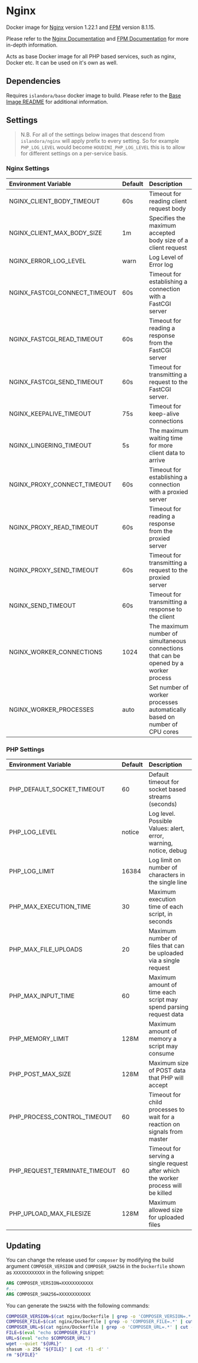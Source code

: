 # Nginx

Docker image for [Nginx] version 1.22.1 and [FPM] version 8.1.15.

Please refer to the [Nginx Documentation] and [FPM Documentation] for more
in-depth information.

Acts as base Docker image for all PHP based services, such as nginx, Docker
etc. It can be used on it's own as well.

## Dependencies

Requires `islandora/base` docker image to build. Please refer to the
[Base Image README](../base/README.md) for additional information.

## Settings

> N.B. For all of the settings below images that descend from
> ``islandora/nginx`` will apply prefix to every setting. So for example
> `PHP_LOG_LEVEL` would become `HOUDINI_PHP_LOG_LEVEL` this is to allow for
> different settings on a per-service basis.

### Nginx Settings

| Environment Variable          | Default | Description                                                                           |
| :---------------------------- | :------ | :------------------------------------------------------------------------------------ |
| NGINX_CLIENT_BODY_TIMEOUT     | 60s     | Timeout for reading client request body                                               |
| NGINX_CLIENT_MAX_BODY_SIZE    | 1m      | Specifies the maximum accepted body size of a client request                          |
| NGINX_ERROR_LOG_LEVEL         | warn    | Log Level of Error log                                                                |
| NGINX_FASTCGI_CONNECT_TIMEOUT | 60s     | Timeout for establishing a connection with a FastCGI server                           |
| NGINX_FASTCGI_READ_TIMEOUT    | 60s     | Timeout for reading a response from the FastCGI server                                |
| NGINX_FASTCGI_SEND_TIMEOUT    | 60s     | Timeout for transmitting a request to the FastCGI server.                             |
| NGINX_KEEPALIVE_TIMEOUT       | 75s     | Timeout for keep-alive connections                                                    |
| NGINX_LINGERING_TIMEOUT       | 5s      | The maximum waiting time for more client data to arrive                               |
| NGINX_PROXY_CONNECT_TIMEOUT   | 60s     | Timeout for establishing a connection with a proxied server                           |
| NGINX_PROXY_READ_TIMEOUT      | 60s     | Timeout for reading a response from the proxied server                                |
| NGINX_PROXY_SEND_TIMEOUT      | 60s     | Timeout for transmitting a request to the proxied server                              |
| NGINX_SEND_TIMEOUT            | 60s     | Timeout for transmitting a response to the client                                     |
| NGINX_WORKER_CONNECTIONS      | 1024    | The maximum number of simultaneous connections that can be opened by a worker process |
| NGINX_WORKER_PROCESSES        | auto    | Set number of worker processes automatically based on number of CPU cores             |

### PHP Settings

| Environment Variable          | Default | Description                                                                        |
| :---------------------------- | :------ | :--------------------------------------------------------------------------------- |
| PHP_DEFAULT_SOCKET_TIMEOUT    | 60      | Default timeout for socket based streams (seconds)                                 |
| PHP_LOG_LEVEL                 | notice  | Log level. Possible Values: alert, error, warning, notice, debug                   |
| PHP_LOG_LIMIT                 | 16384   | Log limit on number of characters in the single line                               |
| PHP_MAX_EXECUTION_TIME        | 30      | Maximum execution time of each script, in seconds                                  |
| PHP_MAX_FILE_UPLOADS          | 20      | Maximum number of files that can be uploaded via a single request                  |
| PHP_MAX_INPUT_TIME            | 60      | Maximum amount of time each script may spend parsing request data                  |
| PHP_MEMORY_LIMIT              | 128M    | Maximum amount of memory a script may consume                                      |
| PHP_POST_MAX_SIZE             | 128M    | Maximum size of POST data that PHP will accept                                     |
| PHP_PROCESS_CONTROL_TIMEOUT   | 60      | Timeout for child processes to wait for a reaction on signals from master          |
| PHP_REQUEST_TERMINATE_TIMEOUT | 60      | Timeout for serving a single request after which the worker process will be killed |
| PHP_UPLOAD_MAX_FILESIZE       | 128M    | Maximum allowed size for uploaded files                                            |

## Updating

You can change the release used for `composer` by modifying the build argument
`COMPOSER_VERSION` and `COMPOSER_SHA256` in the `Dockerfile` shown as `XXXXXXXXXXXX` in the
following snippet:

```Dockerfile
ARG COMPOSER_VERSION=XXXXXXXXXXXX
#...
ARG COMPOSER_SHA256=XXXXXXXXXXXX
```

You can generate the `SHA256` with the following commands:

```bash
COMPOSER_VERSION=$(cat nginx/Dockerfile | grep -o 'COMPOSER_VERSION=.*' | cut -f2 -d=)
COMPOSER_FILE=$(cat nginx/Dockerfile | grep -o 'COMPOSER_FILE=.*' | cut -f2 -d=)
COMPOSER_URL=$(cat nginx/Dockerfile | grep -o 'COMPOSER_URL=.*' | cut -f2 -d=)
FILE=$(eval "echo $COMPOSER_FILE")
URL=$(eval "echo $COMPOSER_URL")
wget --quiet "${URL}"
shasum -a 256 "${FILE}" | cut -f1 -d' '
rm "${FILE}"
```

[FPM Documentation]: https://www.php.net/manual/en/install.fpm.configuration.php
[FPM Logging]: https://www.php.net/manual/en/install.fpm.configuration.php
[FPM]: https://www.php.net/manual/en/install.fpm.php
[Nginx Documentation]: https://nginx.org/en/docs/
[Nginx Logging]: https://docs.nginx.com/nginx/admin-guide/monitoring/logging/
[Nginx]: https://www.nginx.com/
